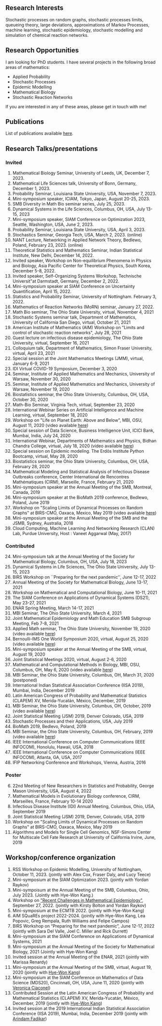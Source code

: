 ## Research Interests
Stochastic processes on random graphs, stochastic processes limits, queueing theory, large deviations, approximations of Markov Processes, machine learning, stochastic epidemiology, stochastic modelling and simulation of chemical reaction networks.

## Research Opportunities

I am looking for PhD students. I have several projects in the following broad areas of mathematics:

* Applied Probability
* Stochastic Processes
* Epidemic Modelling
* Mathematical Biology
* Stochastic Reaction Networks

If you are interested in any of these areas, please get in touch with me!


## Publications 
List of publications available [here](https://www.wasiur.xyz/Publications/).

## Research Talks/presentations
### Invited

1. Mathematical Biology Seminar, University of Leeds, UK, December 7, 2023. 
2. Mathematical Life Sciences talk, University of Bonn, Germany, December 1, 2023.
3. Probability Seminar, Louisiana State University, USA, November 7, 2023.
4. Mini-symposium speaker, ICIAM, Tokyo, Japan, August 20-25, 2023.
5. SMB Diversity in Math Bio seminar series, July 25, 2023. 
6. Dynamical Systems in the Life Sciences, Columbus, OH, USA, July 13-15, 2023
7. Mini-symposium speaker, SIAM Conference on Optimization 2023, Seattle, Washington, USA, June 2, 2023.
8. Probability Seminar, Louisiana State University, USA, April 3, 2023.
9. Stochastics Seminar, Georgia Tech, USA, March 2, 2023. (online)
10. NANT Lecture, Networking in Applied Network Theory, Bedlewo, Poland, February 23, 2023. (online)
11. Theoretical Statistics and Mathematics Seminar, Indian Statistical Institute, New Delhi, December 14, 2022.
12. Invited speaker, Workshop on Non-equilibrium Phenomena in Physics and Biology, Asia Pacific Center for Theoretical Physics, South Korea, December 5-8, 2022.
13. Invited speaker, Self-Organizing Systems Workshop, Technische Universit\"at Darmstadt, Germany,  December 2, 2022.
14. Mini-symposium speaker at SIAM Conference on Uncertainty Quantification, April 15, 2022.
15. Statistics and Probability Seminar, University of Nottingham. February 3, 2022.
16. Mathematics of Reaction Networks (MoRN) seminar, January 27, 2022.
17. Math Bio seminar, The Ohio State University, virtual, November 4, 2021
18. Stochastic Systems seminar talk, Department of Mathematics, University of California San Diego, virtual, October 21, 2021
19. American Institute of Mathematics (AIM) Workshop on "Limits and control of stochastic reaction networks", July 28, 2021
20. Guest lecture on infectious disease epidemiology, The Ohio State University, virtual, September 16, 2021
21. Colloquium talk, Department of Mathematics, Simon Fraser University, virtual, April 23, 2021
22. Special session at the Joint Mathematics Meetings (JMM), virtual, January 6-9, 2021 
23. IDI Virtual COVID-19 Symposium, December 3, 2020 
24. Seminar, Institute of Applied Mathematics and Mechanics, University of Warsaw, November 30, 2020
25. Seminar, Institute of Applied Mathematics and Mechanics, University of Warsaw, November 19, 2020
26. Biostatistics seminar, the Ohio State University, Columbus, OH, USA, October 30, 2020 
27. Math-Bio Seminar, Virginia Tech, virtual, September 23, 2020 
28. International Webinar Series on Artificial Intelligence and Machine Learning, virtual, September 18, 2020 
29. Workshop on "Life on Planet Earth: Above and Below", MBI, OSU, August 11, 2020 (video available [here](https://video.mbi.ohio-state.edu/video/player/?id=4954&title=Incorporating+age+and+delay+into+models+for+biophysical+systems))
30. Special session of Data Science, Business Intelligence Unit, ICICI Bank, Mumbai, India, July 24, 2020
31. International Webinar, Departments of Mathematics and Physics, Bidhan Chandra College, virtual, July 18, 2020 (video available [here](https://www.youtube.com/watch?v=rR3MpyqkJoA))
32. Special session on Epidemic modeling. The Erdös Institute Python Bootcamp, virtual, May 28, 2020
33. Biostatistics seminar, the Ohio State University, Columbus, OH, USA, February 28, 2020
34. Mathematical Modeling and Statistical Analysis of Infectious Disease Outbreaks conference, Center International de Rencontres Mathématiques (CIRM), Marseille, France, February 21, 2020
35. Mini-symposium speaker at the Annual Meeting of the SMB, Montreal, Canada, 2019
36. Mini-symposium speaker at the BioMath 2019 conference, Bedlewo, Poland, June 2019 
37. Workshop on "Scaling Limits of Dynamical Processes on Random Graphs" at BIRS-CMO, Oaxaca, Mexico, May 2019 (video available [here](http://www.birs.ca/events/2019/5-day-workshops/19w5071/videos/watch/201905201502-KhudaBukhsh.html))
38. Mini-symposium speaker at the Annual Meeting of the SMB and the JSMB, Sydney, Australia, 2018
39. Cloud Computing, Machine Learning And Networking Research (CLAN) Lab, Purdue University, Host : Vaneet Aggarwal (May, 2017)

### Contributed 
24. Mini-symposium talk at the Annual Meeting of the Society for Mathematical Biology, Columbus, OH, USA, July 18, 2023
23. Dynamical Systems in Life Sciences, The Ohio State University, July 13-15, 2023
24. BIRS Workshop on ``Preparing for the next pandemic'', June 12-17, 2022 
25.  Annual Meeting of the Society for Mathematical Biology, June 13-17, 2021
26.  Workshop on Mathematical and Computational Biology, June 10-11, 2021
27.  The SIAM Conference on Applications of Dynamical Systems (DS21), May 23-27, 2021
28.  ENAR Spring Meeting, March 14-17, 2021 
29.  MBI Seminar, The Ohio State University, March 4, 2021
30.  Joint Mathematical Epidemiology and Math Education SMB Subgroup Meeting, Feb 7-8, 2021
31.  Applied Math seminar, The Ohio State University, November 19, 2020 (video available [here](https://osu.zoom.us/rec/play/lxW9R2SdV52LP-9aTimzNINB4BDoVW4wjVIgAgNe6TENW_Y-iVbUm7_b5zsHpVGu-1aS2mtCbVNRe59F.x-Qo0ghxSn8zDgkk?continueMode=true))
32.  Bernoulli-IMS One World Symposium 2020, virtual, August 25, 2020 (video available [here](https://www.youtube.com/watch?v=UBujKMt4zH4))
33.  Mini-symposium speaker at the Annual Meeting of the SMB, virtual, August 19, 2020 
34.  Joint Statistical Meetings 2020, virtual, August 2-6, 2020
35. Mathematical and Computational Methods in Biology, MBI, OSU, Columbus, OH, May 6, 2020 (video available [here](https://video.mbi.ohio-state.edu/video/player/?id=4922&title=Survival+Dynamical+Systems%3A+individual-level+survival+analysis+from+population-level+epidemic+models))
36. MBI Seminar, the Ohio State University, Columbus, OH, March 31, 2020 (postponed)
37. International Indian Statistical Association Conference (IISA 2019), Mumbai, India, December 2019 
38. Latin American Congress of Probability and Mathematical Statistics (CLAPEM) XV, Merida-Yucatán, México, December, 2019
39. MBI Seminar, the Ohio State University, Columbus, OH, October, 2019 (video available [here](https://video.mbi.ohio-state.edu/video/player/?id=4781&title=Seminar%253A+Wasiur+KhudaBukhsh+-+Multi-Scale+Dynamics+of+Stochastic+Biological+Systems+Through+the+Lens+of+Survival+Dynamical+Systems+%2528SDS%2529))
40. Joint Statistical Meeting (JSM) 2019, Denver Colorado, USA, 2019
41. Stochastic Processes and their Applications, USA, July 2019
42. BioMath 2019, Bedlevo, Poland, 2019
43. MBI Seminar, the Ohio State University, Columbus, OH, February, 2019 (video available [here](https://video.mbi.ohio-state.edu/video/player/?id=4678&title=Approximate+lumpability+for+Markovian+agent-based+models+using+local+symmetries))
44. IEEE International Conference on Computer Communications (IEEE INFOCOM), Honolulu, Hawaii, USA, 2018
45. IEEE International Conference on Computer Communications (IEEE INFOCOM), Atlanta, GA, USA, 2017
46. IFIP Networking Conference and Workshops, Vienna, Austria, 2016

### Poster 
6. 22nd Meeting of New Researchers in Statistics and Probability, George Mason University, USA, August 4, 2022
5. Mathematical Models in Evolutionary Biology conference, CIRM, Marseilles, France, February 10-14 2020 
4. Infectious Disease Institute (IDI) Annual Meeting, Columbus, Ohio, USA, September 2019
3. Joint Statistical Meeting (JSM) 2019, Denver, Colorado, USA, 2019 
2. Workshop on "Scaling Limits of Dynamical Processes on Random Graphs" at BIRS-CMO, Oaxaca, Mexico, May 2019
1. Algorithms and Models for Single Cell Genomics, NSF-Simons Center for Multiscale Cell Fate Research at University of California Irvine, June, 2019 


## Workshop/conference organization
1. RSS Workshop on Epidemic Modelling, University of Nottingham, October 11, 2023. (jointly with Alex Cox, Fraser Daly, and Lucy Teece) 
2. Mini-symposium at the SIAM Optimization 2023. (jointly with Yordan Raykov)
3. Mini-sympoisum at the Annual Meeting of the SMB, Columbus, Ohio, July 2023. (Jointly with Hye-Won Kang.)
4. Workshop on ["Recent Challenges in Mathematical Epidemiology"](https://www.wasiur.xyz/EpiWorkshopSep2022/EpiWorkshopSep2022.html), September 27, 2022. (jointly with Kirsty Bolton and Yordan Raykov)
5. Mini-symposium at the ECMTB 2022. (jointly with Hye-Won Kang)
6. AIM SQuaREs project 2022-2024. (jointly with Hye-Won Kang, Lea Popovic, Greg Rempala, Ruth Williams and Felipe Campos)
7. BIRS Workshop on “Preparing for the next pandemic”, June 12-17, 2022 (jointly with Sara Del Valle, Joel C. Miller and Rick Durrett)
8. Mini-symposium at the SIAM Conference on Applications of Dynamical Systems, 2021
9. Mini-symposium at the Annual Meeting of the Society for Mathematical Biology, 2021 (Jointly with Hye-Won Kang)
10. Invited session at the Annual Meeting of the ENAR, 2021 (jointly with Marissa Renardy)
11. Mini-symposium at the Annual Meeting of the SMB, virtual, August 19, 2020 (jointly with [Hye-Won Kang](https://userpages.umbc.edu/~hwkang/)) 
12. Mini-symposium at the SIAM Conference on Mathematics of Data Science (MDS20), Cincinnati, OH, USA, June 11, 2020 (jointly with [Veronica Ciaconel](https://www.asc.ohio-state.edu/ciocanel.1/index.html))
13. Contributed Session at the Latin American Congress of Probability and Mathematical Statistics (CLAPEM) XV, Merida-Yucatán, México, December, 2019 (jointly with [Hye-Won Kang](https://userpages.umbc.edu/~hwkang/)) 
14. Invited session at the 2019 International Indian Statistical Association Conference (IISA 2019), Mumbai, India, December 2019 (jointly with [Arindam Fadikar](https://www.anl.gov/profile/arindam-fadikar))
